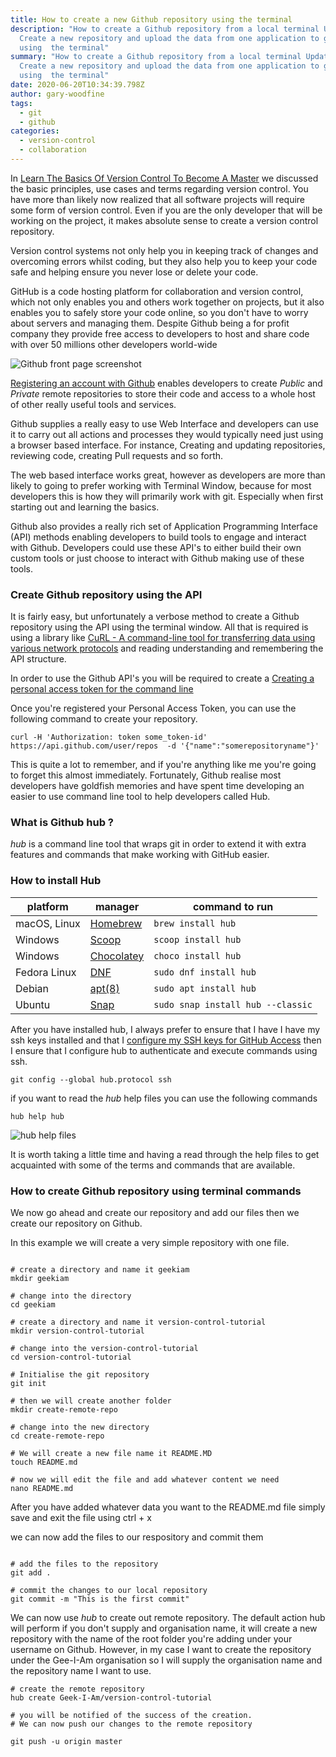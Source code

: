 ```yaml
---
title: How to create a new Github repository using the terminal
description: "How to create a Github repository from a local terminal Update :
  Create a new repository and upload the data from one application to github all
  using  the terminal"
summary: "How to create a Github repository from a local terminal Update :
  Create a new repository and upload the data from one application to github all
  using  the terminal"
date: 2020-06-20T10:34:39.798Z
author: gary-woodfine
tags:
  - git
  - github
categories:
  - version-control
  - collaboration
---
```

In [Learn The Basics Of Version Control To Become A Master](https://geekiam.co.uk/learn-the-basics-of-version-control-to-become-a-master/) we discussed the basic principles, use cases and terms regarding version control. You have more than likely now realized that all software projects will require some form of version control.  Even if you are the only developer that will be working on the project, it makes absolute sense to create a version control repository.

Version control systems not only help you in keeping track of changes and overcoming errors whilst coding, but they also help you to keep your code safe and helping ensure you never lose or delete your code.  

GitHub is a code hosting platform for collaboration and version control, which not only enables you and others work together on projects, but it also enables you to safely store your code online, so you don't have to worry about servers and managing them. Despite Github being a for profit company they provide free access to developers to host and share code with over 50 millions other developers world-wide

![Github front page screenshot](/uploads/github-screenshot.png "Github front page screenshot")

[Registering an account with Github](https://github.com/) enables developers to create *Public* and *Private* remote repositories to store their code and access to a whole host of other really useful tools and services.

Github supplies a really easy to use Web Interface and developers can use it to carry out all actions and processes they would typically need just using a browser based interface.  For instance, Creating and updating repositories, reviewing code, creating Pull requests and so forth.  

The web based interface works great, however as developers are more than likely to going to prefer working with Terminal Window, because for most developers this is how they will primarily work with git. Especially when first starting out and learning the basics.

Github also provides a really rich set of Application Programming Interface (API) methods enabling developers to build tools to engage and interact with Github. Developers could use these API's to either build their own custom tools or just choose to interact with Github making use of these tools.

### Create Github repository using the API

It is fairly easy, but unfortunately a verbose method to create a Github repository using the API using the terminal window. All that is required is using a library like [CuRL - A command-line tool for transferring data using various network protocols](https://curl.haxx.se/) and reading understanding and remembering the API structure.

In order to use the Github API's you will be required to create a [Creating a personal access token for the command line](https://help.github.com/en/github/authenticating-to-github/creating-a-personal-access-token-for-the-command-line) 

Once you're registered your Personal Access Token, you can use the following command to create your repository.

```shell
curl -H 'Authorization: token some_token-id' https://api.github.com/user/repos  -d '{"name":"somerepositoryname"}'
```

This is quite a lot to remember, and if you're anything like me you're going to forget this almost immediately.  Fortunately, Github realise most developers have goldfish memories and have spent time developing an easier to use command line tool to help developers called Hub.

### What is Github hub ?

*hub* is a command line tool that wraps git in order to extend it with extra features and commands that make working with GitHub easier.

### How to install Hub

| platform     | manager                                                        | command to run                    |
| ------------ | -------------------------------------------------------------- | --------------------------------- |
| macOS, Linux | [Homebrew](https://docs.brew.sh/Installation)                  | `brew install hub`                |
| Windows      | [Scoop](http://scoop.sh/)                                      | `scoop install hub`               |
| Windows      | [Chocolatey](https://chocolatey.org/)                          | `choco install hub`               |
| Fedora Linux | [DNF](https://fedoraproject.org/wiki/DNF)                      | `sudo dnf install hub`            |
| Debian       | [apt(8)](https://manpages.debian.org/buster/apt/apt.8.en.html) | `sudo apt install hub`            |
| Ubuntu       | [Snap](https://snapcraft.io)                                   | `sudo snap install hub --classic` |

After you have installed hub, I always prefer to ensure that I have I have my ssh keys installed and that I [configure my SSH keys for GitHub Access](https://garywoodfine.com/setting-up-ssh-keys-for-github-access/) then I ensure that I configure hub to authenticate and execute commands using ssh.

```shell
git config --global hub.protocol ssh
```

if you want to read the *hub* help files you can use the following commands

```shell
hub help hub
```

![hub help files](/uploads/hub-help-hub.png "hub help files")

It is worth taking a little time and having a read through the help files to get acquainted with some of the terms and commands that are available.

### How to create Github repository using terminal commands

We now go ahead and create our repository and add our files then we create our repository on Github.

In this example we will create a very simple repository with one file.  

```shell

# create a directory and name it geekiam
mkdir geekiam

# change into the directory
cd geekiam

# create a directory and name it version-control-tutorial
mkdir version-control-tutorial

# change into the version-control-tutorial
cd version-control-tutorial

# Initialise the git repository
git init

# then we will create another folder
mkdir create-remote-repo

# change into the new directory
cd create-remote-repo

# We will create a new file name it README.MD
touch README.md

# now we will edit the file and add whatever content we need
nano README.md

```
After you have added whatever data you want to the README.md file simply save and exit the file using ctrl + x

we can now add the files to our respository and commit them

```shell

# add the files to the repository
git add .

# commit the changes to our local repository
git commit -m "This is the first commit"

```

We can now use *hub* to create out remote repository.  The default action hub will perform if you don't supply and organisation name, it will create a new repository with the name of the root folder you're adding under your username on Github.  However, in my case I want to create the repository  under the Gee-I-Am organisation so I will supply the organisation name and the repository name I want to use.

```shell
# create the remote repository
hub create Geek-I-Am/version-control-tutorial

# you will be notified of the success of the creation.
# We can now push our changes to the remote repository

git push -u origin master

```